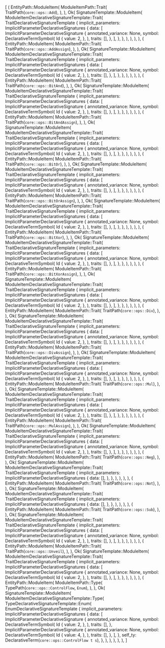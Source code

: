[
    (
        EntityPath::ModuleItem(
            ModuleItemPath::Trait(
                TraitPath(`core::ops::Add`),
            ),
        ),
        Ok(
            SignatureTemplate::ModuleItem(
                ModuleItemDeclarativeSignatureTemplate::Trait(
                    TraitDeclarativeSignatureTemplate {
                        implicit_parameters: ImplicitParameterDeclarativeSignatures {
                            data: [
                                ImplicitParameterDeclarativeSignature {
                                    annotated_variance: None,
                                    symbol: DeclarativeTermSymbol(
                                        Id {
                                            value: 2,
                                        },
                                    ),
                                    traits: [],
                                },
                            ],
                        },
                    },
                ),
            ),
        ),
    ),
    (
        EntityPath::ModuleItem(
            ModuleItemPath::Trait(
                TraitPath(`core::ops::AddAssign`),
            ),
        ),
        Ok(
            SignatureTemplate::ModuleItem(
                ModuleItemDeclarativeSignatureTemplate::Trait(
                    TraitDeclarativeSignatureTemplate {
                        implicit_parameters: ImplicitParameterDeclarativeSignatures {
                            data: [
                                ImplicitParameterDeclarativeSignature {
                                    annotated_variance: None,
                                    symbol: DeclarativeTermSymbol(
                                        Id {
                                            value: 2,
                                        },
                                    ),
                                    traits: [],
                                },
                            ],
                        },
                    },
                ),
            ),
        ),
    ),
    (
        EntityPath::ModuleItem(
            ModuleItemPath::Trait(
                TraitPath(`core::ops::BitAnd`),
            ),
        ),
        Ok(
            SignatureTemplate::ModuleItem(
                ModuleItemDeclarativeSignatureTemplate::Trait(
                    TraitDeclarativeSignatureTemplate {
                        implicit_parameters: ImplicitParameterDeclarativeSignatures {
                            data: [
                                ImplicitParameterDeclarativeSignature {
                                    annotated_variance: None,
                                    symbol: DeclarativeTermSymbol(
                                        Id {
                                            value: 2,
                                        },
                                    ),
                                    traits: [],
                                },
                            ],
                        },
                    },
                ),
            ),
        ),
    ),
    (
        EntityPath::ModuleItem(
            ModuleItemPath::Trait(
                TraitPath(`core::ops::BitAndAssign`),
            ),
        ),
        Ok(
            SignatureTemplate::ModuleItem(
                ModuleItemDeclarativeSignatureTemplate::Trait(
                    TraitDeclarativeSignatureTemplate {
                        implicit_parameters: ImplicitParameterDeclarativeSignatures {
                            data: [
                                ImplicitParameterDeclarativeSignature {
                                    annotated_variance: None,
                                    symbol: DeclarativeTermSymbol(
                                        Id {
                                            value: 2,
                                        },
                                    ),
                                    traits: [],
                                },
                            ],
                        },
                    },
                ),
            ),
        ),
    ),
    (
        EntityPath::ModuleItem(
            ModuleItemPath::Trait(
                TraitPath(`core::ops::BitOr`),
            ),
        ),
        Ok(
            SignatureTemplate::ModuleItem(
                ModuleItemDeclarativeSignatureTemplate::Trait(
                    TraitDeclarativeSignatureTemplate {
                        implicit_parameters: ImplicitParameterDeclarativeSignatures {
                            data: [
                                ImplicitParameterDeclarativeSignature {
                                    annotated_variance: None,
                                    symbol: DeclarativeTermSymbol(
                                        Id {
                                            value: 2,
                                        },
                                    ),
                                    traits: [],
                                },
                            ],
                        },
                    },
                ),
            ),
        ),
    ),
    (
        EntityPath::ModuleItem(
            ModuleItemPath::Trait(
                TraitPath(`core::ops::BitOrAssign`),
            ),
        ),
        Ok(
            SignatureTemplate::ModuleItem(
                ModuleItemDeclarativeSignatureTemplate::Trait(
                    TraitDeclarativeSignatureTemplate {
                        implicit_parameters: ImplicitParameterDeclarativeSignatures {
                            data: [
                                ImplicitParameterDeclarativeSignature {
                                    annotated_variance: None,
                                    symbol: DeclarativeTermSymbol(
                                        Id {
                                            value: 2,
                                        },
                                    ),
                                    traits: [],
                                },
                            ],
                        },
                    },
                ),
            ),
        ),
    ),
    (
        EntityPath::ModuleItem(
            ModuleItemPath::Trait(
                TraitPath(`core::ops::BitXor`),
            ),
        ),
        Ok(
            SignatureTemplate::ModuleItem(
                ModuleItemDeclarativeSignatureTemplate::Trait(
                    TraitDeclarativeSignatureTemplate {
                        implicit_parameters: ImplicitParameterDeclarativeSignatures {
                            data: [
                                ImplicitParameterDeclarativeSignature {
                                    annotated_variance: None,
                                    symbol: DeclarativeTermSymbol(
                                        Id {
                                            value: 2,
                                        },
                                    ),
                                    traits: [],
                                },
                            ],
                        },
                    },
                ),
            ),
        ),
    ),
    (
        EntityPath::ModuleItem(
            ModuleItemPath::Trait(
                TraitPath(`core::ops::BitXorAssign`),
            ),
        ),
        Ok(
            SignatureTemplate::ModuleItem(
                ModuleItemDeclarativeSignatureTemplate::Trait(
                    TraitDeclarativeSignatureTemplate {
                        implicit_parameters: ImplicitParameterDeclarativeSignatures {
                            data: [
                                ImplicitParameterDeclarativeSignature {
                                    annotated_variance: None,
                                    symbol: DeclarativeTermSymbol(
                                        Id {
                                            value: 2,
                                        },
                                    ),
                                    traits: [],
                                },
                            ],
                        },
                    },
                ),
            ),
        ),
    ),
    (
        EntityPath::ModuleItem(
            ModuleItemPath::Trait(
                TraitPath(`core::ops::Div`),
            ),
        ),
        Ok(
            SignatureTemplate::ModuleItem(
                ModuleItemDeclarativeSignatureTemplate::Trait(
                    TraitDeclarativeSignatureTemplate {
                        implicit_parameters: ImplicitParameterDeclarativeSignatures {
                            data: [
                                ImplicitParameterDeclarativeSignature {
                                    annotated_variance: None,
                                    symbol: DeclarativeTermSymbol(
                                        Id {
                                            value: 2,
                                        },
                                    ),
                                    traits: [],
                                },
                            ],
                        },
                    },
                ),
            ),
        ),
    ),
    (
        EntityPath::ModuleItem(
            ModuleItemPath::Trait(
                TraitPath(`core::ops::DivAssign`),
            ),
        ),
        Ok(
            SignatureTemplate::ModuleItem(
                ModuleItemDeclarativeSignatureTemplate::Trait(
                    TraitDeclarativeSignatureTemplate {
                        implicit_parameters: ImplicitParameterDeclarativeSignatures {
                            data: [
                                ImplicitParameterDeclarativeSignature {
                                    annotated_variance: None,
                                    symbol: DeclarativeTermSymbol(
                                        Id {
                                            value: 2,
                                        },
                                    ),
                                    traits: [],
                                },
                            ],
                        },
                    },
                ),
            ),
        ),
    ),
    (
        EntityPath::ModuleItem(
            ModuleItemPath::Trait(
                TraitPath(`core::ops::Mul`),
            ),
        ),
        Ok(
            SignatureTemplate::ModuleItem(
                ModuleItemDeclarativeSignatureTemplate::Trait(
                    TraitDeclarativeSignatureTemplate {
                        implicit_parameters: ImplicitParameterDeclarativeSignatures {
                            data: [
                                ImplicitParameterDeclarativeSignature {
                                    annotated_variance: None,
                                    symbol: DeclarativeTermSymbol(
                                        Id {
                                            value: 2,
                                        },
                                    ),
                                    traits: [],
                                },
                            ],
                        },
                    },
                ),
            ),
        ),
    ),
    (
        EntityPath::ModuleItem(
            ModuleItemPath::Trait(
                TraitPath(`core::ops::MulAssign`),
            ),
        ),
        Ok(
            SignatureTemplate::ModuleItem(
                ModuleItemDeclarativeSignatureTemplate::Trait(
                    TraitDeclarativeSignatureTemplate {
                        implicit_parameters: ImplicitParameterDeclarativeSignatures {
                            data: [
                                ImplicitParameterDeclarativeSignature {
                                    annotated_variance: None,
                                    symbol: DeclarativeTermSymbol(
                                        Id {
                                            value: 2,
                                        },
                                    ),
                                    traits: [],
                                },
                            ],
                        },
                    },
                ),
            ),
        ),
    ),
    (
        EntityPath::ModuleItem(
            ModuleItemPath::Trait(
                TraitPath(`core::ops::Neg`),
            ),
        ),
        Ok(
            SignatureTemplate::ModuleItem(
                ModuleItemDeclarativeSignatureTemplate::Trait(
                    TraitDeclarativeSignatureTemplate {
                        implicit_parameters: ImplicitParameterDeclarativeSignatures {
                            data: [],
                        },
                    },
                ),
            ),
        ),
    ),
    (
        EntityPath::ModuleItem(
            ModuleItemPath::Trait(
                TraitPath(`core::ops::Not`),
            ),
        ),
        Ok(
            SignatureTemplate::ModuleItem(
                ModuleItemDeclarativeSignatureTemplate::Trait(
                    TraitDeclarativeSignatureTemplate {
                        implicit_parameters: ImplicitParameterDeclarativeSignatures {
                            data: [],
                        },
                    },
                ),
            ),
        ),
    ),
    (
        EntityPath::ModuleItem(
            ModuleItemPath::Trait(
                TraitPath(`core::ops::Sub`),
            ),
        ),
        Ok(
            SignatureTemplate::ModuleItem(
                ModuleItemDeclarativeSignatureTemplate::Trait(
                    TraitDeclarativeSignatureTemplate {
                        implicit_parameters: ImplicitParameterDeclarativeSignatures {
                            data: [
                                ImplicitParameterDeclarativeSignature {
                                    annotated_variance: None,
                                    symbol: DeclarativeTermSymbol(
                                        Id {
                                            value: 2,
                                        },
                                    ),
                                    traits: [],
                                },
                            ],
                        },
                    },
                ),
            ),
        ),
    ),
    (
        EntityPath::ModuleItem(
            ModuleItemPath::Trait(
                TraitPath(`core::ops::Unveil`),
            ),
        ),
        Ok(
            SignatureTemplate::ModuleItem(
                ModuleItemDeclarativeSignatureTemplate::Trait(
                    TraitDeclarativeSignatureTemplate {
                        implicit_parameters: ImplicitParameterDeclarativeSignatures {
                            data: [
                                ImplicitParameterDeclarativeSignature {
                                    annotated_variance: None,
                                    symbol: DeclarativeTermSymbol(
                                        Id {
                                            value: 2,
                                        },
                                    ),
                                    traits: [],
                                },
                            ],
                        },
                    },
                ),
            ),
        ),
    ),
    (
        EntityPath::ModuleItem(
            ModuleItemPath::Type(
                TypePath(`core::ops::ControlFlow`, `Enum`),
            ),
        ),
        Ok(
            SignatureTemplate::ModuleItem(
                ModuleItemDeclarativeSignatureTemplate::Type(
                    TypeDeclarativeSignatureTemplate::Enum(
                        EnumDeclarativeSignatureTemplate {
                            implicit_parameters: ImplicitParameterDeclarativeSignatures {
                                data: [
                                    ImplicitParameterDeclarativeSignature {
                                        annotated_variance: None,
                                        symbol: DeclarativeTermSymbol(
                                            Id {
                                                value: 2,
                                            },
                                        ),
                                        traits: [],
                                    },
                                    ImplicitParameterDeclarativeSignature {
                                        annotated_variance: None,
                                        symbol: DeclarativeTermSymbol(
                                            Id {
                                                value: 4,
                                            },
                                        ),
                                        traits: [],
                                    },
                                ],
                            },
                            self_ty: DeclarativeTerm(`core::ops::ControlFlow t s`),
                        },
                    ),
                ),
            ),
        ),
    ),
]